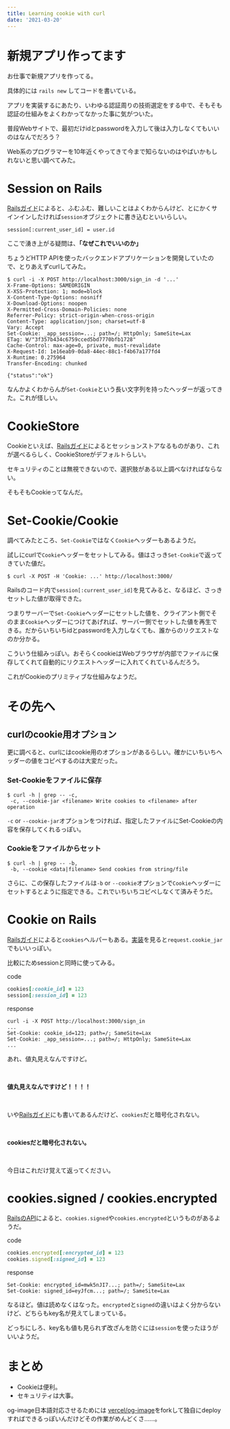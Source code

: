 ```yaml
---
title: Learning cookie with curl
date: '2021-03-20'
---
```


# 新規アプリ作ってます

お仕事で新規アプリを作ってる。

具体的には `rails new` してコードを書いている。

アプリを実装するにあたり、いわゆる認証周りの技術選定をする中で、そもそも認証の仕組みをよくわかってなかった事に気がついた。

普段Webサイトで、最初だけidとpasswordを入力して後は入力しなくてもいいのはなんでだろう？

Web系のプログラマーを10年近くやってきて今まで知らないのはやばいかもしれないと思い調べてみた。

# Session on Rails

[Railsガイド](https://railsguides.jp/action_controller_overview.html#%E3%82%BB%E3%83%83%E3%82%B7%E3%83%A7%E3%83%B3%E3%81%AB%E3%82%A2%E3%82%AF%E3%82%BB%E3%82%B9%E3%81%99%E3%82%8B)によると、ふむふむ、難しいことはよくわからんけど、とにかくサインインしたければ`session`オブジェクトに書き込むといいらしい。

```shell
session[:current_user_id] = user.id
```

ここで湧き上がる疑問は、**「なぜこれでいいのか」**

ちょうどHTTP APIを使ったバックエンドアプリケーションを開発していたので、とりあえずcurlしてみた。

```shell
$ curl -i -X POST http://localhost:3000/sign_in -d '...'
X-Frame-Options: SAMEORIGIN
X-XSS-Protection: 1; mode=block
X-Content-Type-Options: nosniff
X-Download-Options: noopen
X-Permitted-Cross-Domain-Policies: none
Referrer-Policy: strict-origin-when-cross-origin
Content-Type: application/json; charset=utf-8
Vary: Accept
Set-Cookie: _app_session=...; path=/; HttpOnly; SameSite=Lax
ETag: W/"3f357b434c6759cced5bd7770bfb1728"
Cache-Control: max-age=0, private, must-revalidate
X-Request-Id: 1e16eab9-0da8-44ec-88c1-f4b67a177fd4
X-Runtime: 0.275964
Transfer-Encoding: chunked

{"status":"ok"}
```

なんかよくわからんが`Set-Cookie`という長い文字列を持ったヘッダーが返ってきた。これが怪しい。

# CookieStore

Cookieといえば、[Railsガイド](https://railsguides.jp/action_controller_overview.html#%E3%82%BB%E3%83%83%E3%82%B7%E3%83%A7%E3%83%B3)によるとセッションストアなるものがあり、これが選べるらしく、CookieStoreがデフォルトらしい。

セキュリティのことは無視できないので、選択肢がある以上調べなければならない。

そもそもCookieってなんだ。

# Set-Cookie/Cookie

調べてみたところ、`Set-Cookie`ではなく`Cookie`ヘッダーもあるようだ。

試しにcurlで`Cookie`ヘッダーをセットしてみる。値はさっき`Set-Cookie`で返ってきていた値だ。

```shell
$ curl -X POST -H 'Cookie: ...' http://localhost:3000/
```

Railsのコード内で`session[:current_user_id]`を見てみると、なるほど、さっきセットした値が取得できた。

つまりサーバーで`Set-Cookie`ヘッダーにセットした値を、クライアント側でそのまま`Cookie`ヘッダーにつけてあげれば、サーバー側でセットした値を再生できる。だからいちいちidとpasswordを入力しなくても、誰からのリクエストなのか分かる。

こういう仕組みっぽい。おそらくcookieはWebブラウザが内部でファイルに保存してくれて自動的にリクエストヘッダーに入れてくれているんだろう。

これがCookieのプリミティブな仕組みなようだ。

# その先へ

## curlのcookie用オプション

更に調べると、curlにはcookie用のオプションがあるらしい。確かにいちいちヘッダーの値をコピペするのは大変だった。

### Set-Cookieをファイルに保存

```shell
$ curl -h | grep -- -c,
 -c, --cookie-jar <filename> Write cookies to <filename> after operation
```

`-c` or `--cookie-jar`オプションをつければ、指定したファイルにSet-Cookieの内容を保存してくれるっぽい。

### Cookieをファイルからセット

```shell
$ curl -h | grep -- -b,
 -b, --cookie <data|filename> Send cookies from string/file
```

 さらに、この保存したファイルは`-b` or `--cookie`オプションで`Cookie`ヘッダーにセットするとように指定できる。これでいちいちコピペしなくて済みそうだ。

# Cookie on Rails

[Railsガイド](https://railsguides.jp/action_controller_overview.html#cookie)によると`cookies`ヘルパーもある。[実装](https://github.com/rails/rails/blob/a8a1afd45572004c903a7aefaa99640fa13547d4/actionpack/lib/action_controller/metal/cookies.rb)を見ると`request.cookie_jar`でもいいっぽい。

比較にためsessionと同時に使ってみる。

code

```rb
cookies[:cookie_id] = 123
session[:session_id] = 123
```

response

```shell
curl -i -X POST http://localhost:3000/sign_in
...
Set-Cookie: cookie_id=123; path=/; SameSite=Lax
Set-Cookie: _app_session=...; path=/; HttpOnly; SameSite=Lax
...
```

あれ、値丸見えなんですけど。

<br>

<strong class="text-4xl">値丸見えなんですけど！！！！</strong>

<br>

いや[Railsガイド](https://railsguides.jp/action_controller_overview.html#cookie)にも書いてあるんだけど、`cookies`だと暗号化されない。

<br>

<strong class="text-4xl">cookiesだと暗号化されない。</strong>

<br>

今日はこれだけ覚えて返ってください。

# cookies.signed / cookies.encrypted

[RailsのAPI](https://api.rubyonrails.org/classes/ActionDispatch/Cookies.html)によると、`cookies.signed`や`cookies.encrypted`というものがあるようだ。

code

```rb
cookies.encrypted[:encrypted_id] = 123
cookies.signed[:signed_id] = 123
```

response

```shell
Set-Cookie: encrypted_id=mwk5nJI7...; path=/; SameSite=Lax
Set-Cookie: signed_id=eyJfcm...; path=/; SameSite=Lax
```

なるほど。値は読めなくはなった。`encrypted`と`signed`の違いはよく分からないけど、どちらもkey名が見えてしまっている。

どっちにしろ、key名も値も見られず改ざんを防ぐには`session`を使ったほうがいいようだ。

# まとめ

- Cookieは便利。
- セキュリティは大事。

<p class="text-sm">og-image日本語対応させるためには <a href="https://github.com/vercel/og-image">vercel/og-image</a>をforkして独自にdeployすればできるっぽいんだけどその作業がめんどくさ……。</p>
